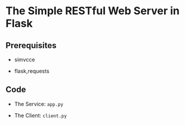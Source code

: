 # The Simple RESTful Web Server in Flask

## Prerequisites

* simvcce

* flask,requests

## Code

* The Service: `app.py`
  
* The Client: `client.py`
 